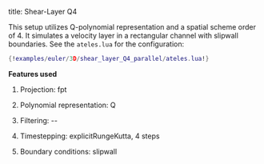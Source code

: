 title: Shear-Layer Q4

This setup utilizes Q-polynomial representation and a spatial scheme order of 4.
It simulates a velocity layer in a rectangular channel with slipwall boundaries.
See the `ateles.lua` for the configuration:

```lua
{!examples/euler/3D/shear_layer_Q4_parallel/ateles.lua!}
```

**Features used**

1. Projection: fpt

2. Polynomial representation: Q

3. Filtering: --

4. Timestepping: explicitRungeKutta, 4 steps

5. Boundary conditions: slipwall
